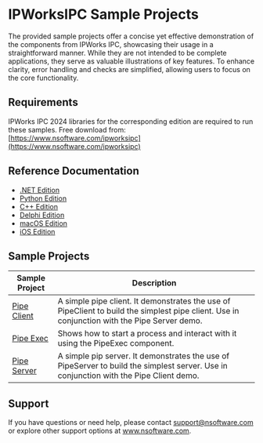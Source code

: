 # IPWorksIPC Sample Projects
The provided sample projects offer a concise yet effective demonstration of the components from IPWorks IPC, showcasing their usage in a straightforward manner. While they are not intended to be complete applications, they serve as valuable illustrations of key features. To enhance clarity, error handling and checks are simplified, allowing users to focus on the core functionality.

## Requirements
IPWorks IPC 2024 libraries for the corresponding edition are required to run these samples.  Free download from: [https://www.nsoftware.com/ipworksipc](https://www.nsoftware.com/ipworksipc)

## Reference Documentation
* [.NET Edition](https://cdn.nsoftware.com/help/ICJ/cs/)
* [Python Edition](https://cdn.nsoftware.com/help/ICJ/py/)
* [C++ Edition](https://cdn.nsoftware.com/help/ICJ/cpp/)
* [Delphi Edition](https://cdn.nsoftware.com/help/ICJ/dlp/)
* [macOS Edition](https://cdn.nsoftware.com/help/ICJ/mac/)
* [iOS Edition](https://cdn.nsoftware.com/help/ICJ/mac/)

## Sample Projects
| Sample Project | Description |
| --- | --- |
| [Pipe Client](./IPWorks%20IPC%20Samples/Pipe%20Client) | A simple pipe client. It demonstrates the use of PipeClient to build the simplest pipe client. Use in conjunction with the Pipe Server demo. |
| [Pipe Exec](./IPWorks%20IPC%20Samples/Pipe%20Exec) | Shows how to start a process and interact with it using the PipeExec component. |
| [Pipe Server](./IPWorks%20IPC%20Samples/Pipe%20Server) | A simple pip server. It demonstrates the use of PipeServer to build the simplest server. Use in conjunction with the Pipe Client demo. |

## Support
If you have questions or need help, please contact support@nsoftware.com or explore other support options 
at www.nsoftware.com.
